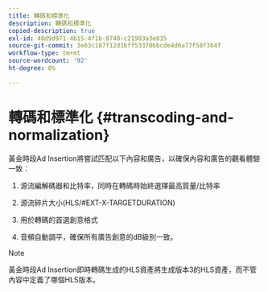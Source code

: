 ```yaml
---
title: 轉碼和標準化
description: 轉碼和標準化
copied-description: true
exl-id: 48d9d971-4b15-4f1b-8740-c21983a3e835
source-git-commit: 3e63c187f12d1bff53370bbcde4d6a77f58f3b4f
workflow-type: tm+mt
source-wordcount: '92'
ht-degree: 0%

---
```


# 轉碼和標準化 {#transcoding-and-normalization}

黃金時段Ad Insertion將嘗試匹配以下內容和廣告，以確保內容和廣告的觀看體驗一致：

1. 源流編解碼器和比特率，同時在轉碼時始終選擇最高質量/比特率

1. 源流碎片大小(HLS/#EXT-X-TARGETDURATION)

1. 用於轉碼的首選創意格式

1. 音頻自動調平，確保所有廣告創意的dB級別一致。

>[!NOTE]
>
>黃金時段Ad Insertion即時轉碼生成的HLS資產將生成版本3的HLS資產，而不管內容中定義了哪個HLS版本。
